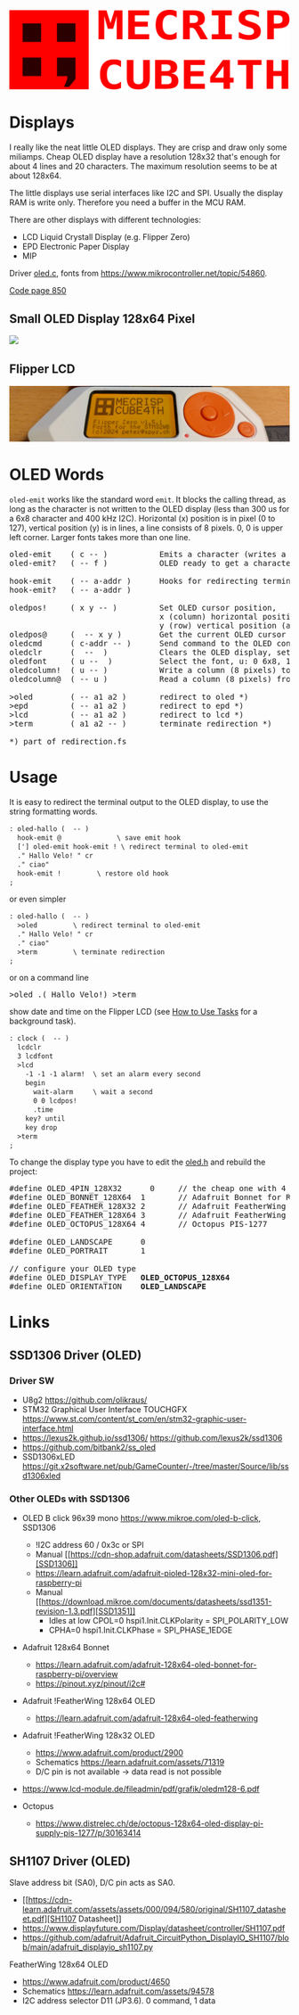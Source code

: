 ![](img/mecrisp-cube-4th-logo-red-h.svg)

# Displays

I really like the neat little OLED displays. They are crisp and draw only some miliamps. 
Cheap OLED display have a resolution 128x32 that's enough for about 4 lines and 20 characters.
The maximum resolution seems to be at about 128x64.

The little displays use serial interfaces like I2C and SPI. Usually the display RAM is write only.
Therefore you need a buffer in the MCU RAM.

There are other displays with different technologies:
  * LCD Liquid Crystall Display (e.g. Flipper Zero)
  * EPD Electronic Paper Display
  * MIP

Driver [oled.c](/peripherals/oled.c), fonts from https://www.mikrocontroller.net/topic/54860.

[Code page 850](https://en.wikipedia.org/wiki/Code_page_850)

## Small OLED Display 128x64 Pixel

![](img/nucleo-feather-adaptor.jpg)

## Flipper LCD

![](img/flipper-display.jpg)


# OLED Words

`oled-emit` works like the standard word `emit`. It blocks the calling thread, 
as long as the character is not written to the OLED display (less than 300 us 
for a 6x8 character and 400 kHz I2C). Horizontal (x) position is in pixel (0 to 127), 
vertical position (y) is in lines, a line consists of 8 pixels. 0, 0 is upper 
left corner. Larger fonts takes more than one line.

<pre>
oled-emit    ( c -- )           Emits a character (writes a character to the OLED display)
oled-emit?   ( -- f )           OLED ready to get a character (I2C not busy)

hook-emit    ( -- a-addr )      Hooks for redirecting terminal IO on the fly
hook-emit?   ( -- a-addr )    

oledpos!     ( x y -- )         Set OLED cursor position, 
                                x (column) horizontal position, max. 127  
                                y (row) vertical position (a line consists of 8 pixels), max. 3 for 128x32 or 7 for 128x64 displays.
oledpos@     (  -- x y )        Get the current OLED cursor position
oledcmd      ( c-addr -- )      Send command to the OLED controller SSD1306. First byte contains the length of the command.
oledclr      (  --  )           Clears the OLED display, sets the cursor to 0, 0
oledfont     ( u --  )          Select the font, u: 0 6x8, 1 8x8, 2 8X16 , 3 12X16
oledcolumn!  ( u -- )           Write a column (8 pixels) to the current position. Increment position. Bit 0 on top
oledcolumn@  ( -- u )           Read a column (8 pixels) from the current position

>oled        ( -- a1 a2 )       redirect to oled *)
>epd         ( -- a1 a2 )       redirect to epd *)
>lcd         ( -- a1 a2 )       redirect to lcd *)
>term        ( a1 a2 -- )       terminate redirection *)

*) part of redirection.fs
</pre>


# Usage

It is easy to redirect the terminal output to the OLED display, to use the string formatting words.
```forth
: oled-hallo (  -- )
  hook-emit @              \ save emit hook
  ['] oled-emit hook-emit ! \ redirect terminal to oled-emit
  ." Hallo Velo! " cr
  ." ciao"
  hook-emit !         \ restore old hook
;
```

or even simpler
```forth
: oled-hallo (  -- )
  >oled         \ redirect terminal to oled-emit
  ." Hallo Velo! " cr
  ." ciao"
  >term         \ terminate redirection
;
```

or on a command line
<pre>
>oled .( Hallo Velo!) >term
</pre>

show date and time on the Flipper LCD (see [How to Use Tasks](CmsisRtos.md#how-to-use-tasks) for a background task).
```forth
: clock (  -- )
  lcdclr
  3 lcdfont
  >lcd
    -1 -1 -1 alarm!  \ set an alarm every second
    begin
      wait-alarm     \ wait a second
      0 0 lcdpos!
      .time 
    key? until
    key drop
  >term
;
```

To change the display type you have to edit the 
[oled.h](/peripherals/oled.c) and rebuild the project:
<pre>
#define OLED_4PIN_128X32	  0		// the cheap one with 4 pins, Adafruit Raspberry Pi #3527
#define	OLED_BONNET_128X64	1		// Adafruit Bonnet for Raspberry Pi #3531
#define OLED_FEATHER_128X32	2		// Adafruit FeatherWing #2900
#define OLED_FEATHER_128X64	3		// Adafruit FeatherWing #4650
#define OLED_OCTOPUS_128X64	4		// Octopus PIS-1277

#define OLED_LANDSCAPE		0
#define	OLED_PORTRAIT		1

// configure your OLED type
#define OLED_DISPLAY_TYPE	<b>OLED_OCTOPUS_128X64</b>
#define	OLED_ORIENTATION	<b>OLED_LANDSCAPE</b>
</pre>

# Links

## SSD1306 Driver (OLED)

### Driver SW
   * U8g2 https://github.com/olikraus/
   * STM32 Graphical User Interface TOUCHGFX https://www.st.com/content/st_com/en/stm32-graphic-user-interface.html
   * https://lexus2k.github.io/ssd1306/ https://github.com/lexus2k/ssd1306
   * https://github.com/bitbank2/ss_oled
   * SSD1306xLED https://git.x2software.net/pub/GameCounter/-/tree/master/Source/lib/ssd1306xled

### Other OLEDs with SSD1306 
   * OLED B click 96x39 mono https://www.mikroe.com/oled-b-click, SSD1306
      * !I2C address 60 / 0x3c or SPI
      * Manual [[https://cdn-shop.adafruit.com/datasheets/SSD1306.pdf][SSD1306]]
      * https://learn.adafruit.com/adafruit-pioled-128x32-mini-oled-for-raspberry-pi
      * Manual [[https://download.mikroe.com/documents/datasheets/ssd1351-revision-1.3.pdf][SSD1351]]
         * Idles at low CPOL=0  hspi1.Init.CLKPolarity = SPI_POLARITY_LOW
         * CPHA=0 hspi1.Init.CLKPhase = SPI_PHASE_1EDGE

   * Adafruit 128x64 Bonnet 
      * https://learn.adafruit.com/adafruit-128x64-oled-bonnet-for-raspberry-pi/overview
      * https://pinout.xyz/pinout/i2c# 

   * Adafruit !FeatherWing 128x64 OLED
      * https://learn.adafruit.com/adafruit-128x64-oled-featherwing

   * Adafruit !FeatherWing 128x32 OLED
      * https://www.adafruit.com/product/2900
      * Schematics https://learn.adafruit.com/assets/71319
      * D/C pin is not available -> data read is not possible

   * https://www.lcd-module.de/fileadmin/pdf/grafik/oledm128-6.pdf

   * Octopus
      * https://www.distrelec.ch/de/octopus-128x64-oled-display-pi-supply-pis-1277/p/30163414 

## SH1107 Driver (OLED)

Slave address bit (SA0), D/C pin acts as SA0. 

   * [[https://cdn-learn.adafruit.com/assets/assets/000/094/580/original/SH1107_datasheet.pdf][SH1107 Datasheet]]
   * https://www.displayfuture.com/Display/datasheet/controller/SH1107.pdf
   * https://github.com/adafruit/Adafruit_CircuitPython_DisplayIO_SH1107/blob/main/adafruit_displayio_sh1107.py

FeatherWing 128x64 OLED
   * https://www.adafruit.com/product/4650
   * Schematics https://learn.adafruit.com/assets/94578
   * I2C address selector D11 (JP3.6). 0 command, 1 data
   
